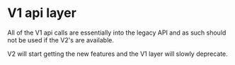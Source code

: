 # V1 api layer

All of the V1 api calls are essentially into the legacy API and as such should not be used if the V2's are available.

V2 will start getting the new features and the V1 layer will slowly deprecate.
